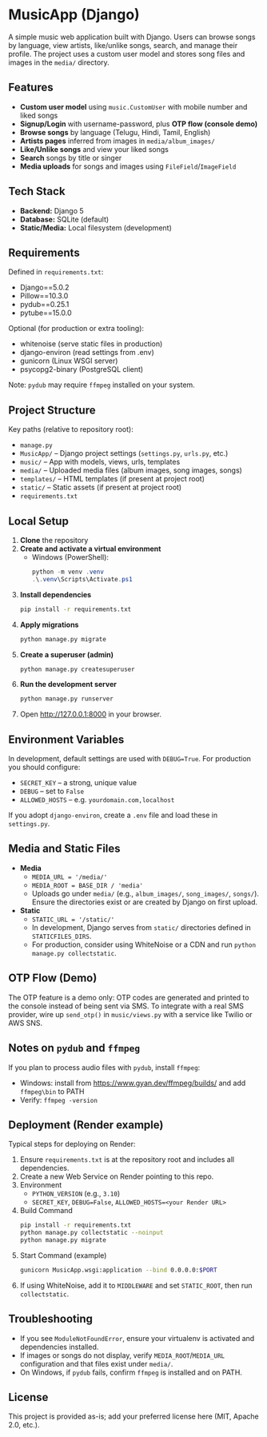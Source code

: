 # MusicApp (Django)

A simple music web application built with Django. Users can browse songs by language, view artists, like/unlike songs, search, and manage their profile. The project uses a custom user model and stores song files and images in the `media/` directory.

## Features
- **Custom user model** using `music.CustomUser` with mobile number and liked songs
- **Signup/Login** with username-password, plus **OTP flow (console demo)**
- **Browse songs** by language (Telugu, Hindi, Tamil, English)
- **Artists pages** inferred from images in `media/album_images/`
- **Like/Unlike songs** and view your liked songs
- **Search** songs by title or singer
- **Media uploads** for songs and images using `FileField`/`ImageField`

## Tech Stack
- **Backend:** Django 5
- **Database:** SQLite (default)
- **Static/Media:** Local filesystem (development)

## Requirements
Defined in `requirements.txt`:
- Django==5.0.2
- Pillow==10.3.0
- pydub==0.25.1
- pytube==15.0.0

Optional (for production or extra tooling):
- whitenoise (serve static files in production)
- django-environ (read settings from .env)
- gunicorn (Linux WSGI server)
- psycopg2-binary (PostgreSQL client)

Note: `pydub` may require `ffmpeg` installed on your system.

## Project Structure
Key paths (relative to repository root):
- `manage.py`
- `MusicApp/` – Django project settings (`settings.py`, `urls.py`, etc.)
- `music/` – App with models, views, urls, templates
- `media/` – Uploaded media files (album images, song images, songs)
- `templates/` – HTML templates (if present at project root)
- `static/` – Static assets (if present at project root)
- `requirements.txt`

## Local Setup
1. **Clone** the repository
2. **Create and activate a virtual environment**
   - Windows (PowerShell):
     ```powershell
     python -m venv .venv
     .\.venv\Scripts\Activate.ps1
     ```
3. **Install dependencies**
   ```bash
   pip install -r requirements.txt
   ```
4. **Apply migrations**
   ```bash
   python manage.py migrate
   ```
5. **Create a superuser (admin)**
   ```bash
   python manage.py createsuperuser
   ```
6. **Run the development server**
   ```bash
   python manage.py runserver
   ```
7. Open http://127.0.0.1:8000 in your browser.

## Environment Variables
In development, default settings are used with `DEBUG=True`. For production you should configure:
- `SECRET_KEY` – a strong, unique value
- `DEBUG` – set to `False`
- `ALLOWED_HOSTS` – e.g. `yourdomain.com,localhost`

If you adopt `django-environ`, create a `.env` file and load these in `settings.py`.

## Media and Static Files
- **Media**
  - `MEDIA_URL = '/media/'`
  - `MEDIA_ROOT = BASE_DIR / 'media'`
  - Uploads go under `media/` (e.g., `album_images/`, `song_images/`, `songs/`). Ensure the directories exist or are created by Django on first upload.
- **Static**
  - `STATIC_URL = '/static/'`
  - In development, Django serves from `static/` directories defined in `STATICFILES_DIRS`.
  - For production, consider using WhiteNoise or a CDN and run `python manage.py collectstatic`.

## OTP Flow (Demo)
The OTP feature is a demo only: OTP codes are generated and printed to the console instead of being sent via SMS. To integrate with a real SMS provider, wire up `send_otp()` in `music/views.py` with a service like Twilio or AWS SNS.

## Notes on `pydub` and `ffmpeg`
If you plan to process audio files with `pydub`, install `ffmpeg`:
- Windows: install from https://www.gyan.dev/ffmpeg/builds/ and add `ffmpeg\bin` to PATH
- Verify: `ffmpeg -version`

## Deployment (Render example)
Typical steps for deploying on Render:
1. Ensure `requirements.txt` is at the repository root and includes all dependencies.
2. Create a new Web Service on Render pointing to this repo.
3. Environment
   - `PYTHON_VERSION` (e.g., `3.10`)
   - `SECRET_KEY`, `DEBUG=False`, `ALLOWED_HOSTS=<your Render URL>`
4. Build Command
   ```bash
   pip install -r requirements.txt
   python manage.py collectstatic --noinput
   python manage.py migrate
   ```
5. Start Command (example)
   ```bash
   gunicorn MusicApp.wsgi:application --bind 0.0.0.0:$PORT
   ```
6. If using WhiteNoise, add it to `MIDDLEWARE` and set `STATIC_ROOT`, then run `collectstatic`.

## Troubleshooting
- If you see `ModuleNotFoundError`, ensure your virtualenv is activated and dependencies installed.
- If images or songs do not display, verify `MEDIA_ROOT`/`MEDIA_URL` configuration and that files exist under `media/`.
- On Windows, if `pydub` fails, confirm `ffmpeg` is installed and on PATH.

## License
This project is provided as-is; add your preferred license here (MIT, Apache 2.0, etc.).
